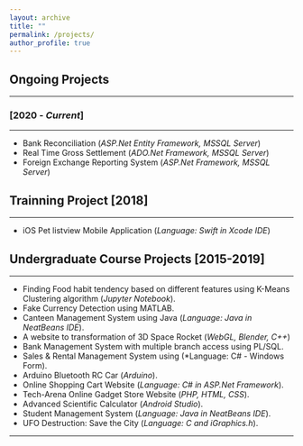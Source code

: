 ```yaml
---
layout: archive
title: ""
permalink: /projects/
author_profile: true
---
```


## Ongoing Projects
----------------

### [2020 - *Current*]
-----------
* Bank Reconciliation (*ASP.Net Entity Framework, MSSQL Server*)
* Real Time Gross Settlement (*ADO.Net Framework, MSSQL Server*)
* Foreign Exchange Reporting System (*ASP.Net Framework, MSSQL Server*)


## Trainning Project [2018]
-----------
* iOS Pet listview Mobile Application (*Language: Swift in Xcode IDE*)

## Undergraduate Course Projects [2015-2019]
----------------
* Finding Food habit tendency based on different features using K-Means Clustering algorithm (*Jupyter Notebook*).
* Fake Currency Detection using MATLAB.
* Canteen Management System using Java (*Language: Java in NeatBeans IDE*).
* A website to transformation of 3D Space Rocket (*WebGL, Blender, C++*)
* Bank Management System with multiple branch access using PL/SQL.
* Sales & Rental Management System using (*Language: C# - Windows Form).
* Arduino Bluetooth RC Car (*Arduino*).
* Online Shopping Cart Website (*Language: C# in ASP.Net Framework*). 
* Tech-Arena Online Gadget Store Website (*PHP, HTML, CSS*).
* Advanced Scientific Calculator (*Android Studio*).
* Student Management System (*Language: Java in NeatBeans IDE*).
* UFO Destruction: Save the City (*Language: C and iGraphics.h*).

__________________________________________________
